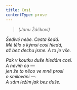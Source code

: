 ```yaml
---
title: Cosi
contentType: prose
---
```


> _(Janu Žáčkovi)_

_Šedivé nebe. Cesta šedá.  
Mé tělo s kýmsi cosi hledá,  
až bez dechu jsme. A to je vše._

_Pak v koutku duše hledám cosi.  
A nevím co —  
jen že to něco ve mně prosí  
o smilování —.  
A sám ležím jak bez duše._
